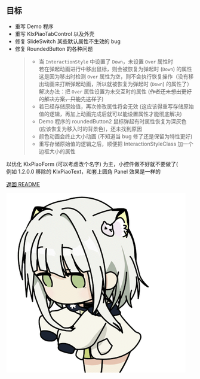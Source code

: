## 目标

- 重写 Demo 程序
- 重写 KlxPiaoTabControl 以及外壳
- 修复 SlideSwitch 某些默认属性不生效的 bug
- 修复 RoundedButton 的各种问题
  > - 当 ```InteractionStyle``` 中设置了 ```Down```，未设置 ```Over``` 属性时<br>
  >   若在弹起动画进行中移出鼠标，则会被恢复为弹起时 (``` Down ```) 的属性<br>
  >   这是因为移出时检测 ```Over``` 属性为空，则不会执行恢复操作（没有移出动画来打断弹起动画，所以就被恢复为弹起时 (``` Down ```) 的属性了）<br>
  >   解决办法：把 ```Over``` 属性设置为未交互时的属性 (<s>作者还未想出更好的解决方案，只能先这样了</s>)<br>
  > - 若已经存储原始值，再次修改属性将会无效 (这应该得重写存储原始值的逻辑，再加上动画完成后就可以能设置属性才能彻底解决)
  > - Demo 程序的 roundedButton2 鼠标弹起有时属性恢复为深灰色 (应该恢复为移入时的背景色)，还未找到原因
  > - 颜色动画会终止大小动画 (不知道当 bug 修了还是保留为特性更好)
  > - 重写存储原始值的逻辑之后，顺便把 InteractionStyleClass 加一个边框大小的属性

以优化 KlxPiaoForm (可以考虑改个名字) 为主，小控件做不好就不要做了(<br>
例如 1.2.0.0 移除的 KlxPiaoText，和套上圆角 Panel 效果是一样的

[返回 README](/README.md)

![target](screenshot/target.gif)